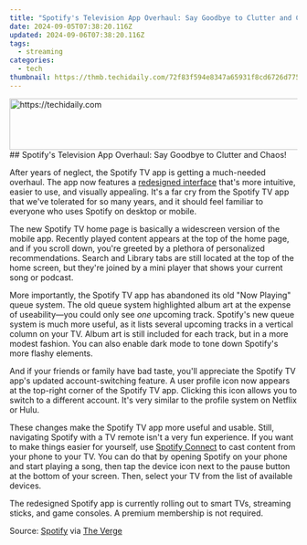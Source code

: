 ```yaml
---
title: "Spotify's Television App Overhaul: Say Goodbye to Clutter and Chaos!"
date: 2024-09-05T07:38:20.116Z
updated: 2024-09-06T07:38:20.116Z
tags:
  - streaming
categories:
  - tech
thumbnail: https://thmb.techidaily.com/72f83f594e8347a65931f8cd6726d7752e9fa455ebb805c1df40ab92a9a832b1.jpg
---
```


<!-- affiliate ads begin -->
<a href="https://aligracehair.sjv.io/c/5597632/2115937/19272" target="_top" id="2115937">
  <img src="//a.impactradius-go.com/display-ad/19272-2115937" border="0" alt="https://techidaily.com" width="728" height="90"/>
</a>
<img height="0" width="0" src="https://aligracehair.sjv.io/i/5597632/2115937/19272" style="position:absolute;visibility:hidden;" border="0" />
<!-- affiliate ads end -->
## Spotify's Television App Overhaul: Say Goodbye to Clutter and Chaos!

After years of neglect, the Spotify TV app is getting a much-needed overhaul. The app now features a [redesigned interface](https://newsroom.spotify.com/2023-11-09/find-your-favorite-audio-more-easily-with-the-redesigned-spotify-on-tv-experience/) that's more intuitive, easier to use, and visually appealing. It's a far cry from the Spotify TV app that we've tolerated for so many years, and it should feel familiar to everyone who uses Spotify on desktop or mobile.

 The new Spotify TV home page is basically a widescreen version of the mobile app. Recently played content appears at the top of the home page, and if you scroll down, you're greeted by a plethora of personalized recommendations. Search and Library tabs are still located at the top of the home screen, but they're joined by a mini player that shows your current song or podcast.

 More importantly, the Spotify TV app has abandoned its old "Now Playing" queue system. The old queue system highlighted album art at the expense of useability—you could only see _one_ upcoming track. Spotify's new queue system is much more useful, as it lists several upcoming tracks in a vertical column on your TV. Album art is still included for each track, but in a more modest fashion. You can also enable dark mode to tone down Spotify's more flashy elements.

 And if your friends or family have bad taste, you'll appreciate the Spotify TV app's updated account-switching feature. A user profile icon now appears at the top-right corner of the Spotify TV app. Clicking this icon allows you to switch to a different account. It's very similar to the profile system on Netflix or Hulu.

 These changes make the Spotify TV app more useful and usable. Still, navigating Spotify with a TV remote isn't a very fun experience. If you want to make things easier for yourself, use [Spotify Connect](https://support.spotify.com/us/article/spotify-connect/) to cast content from your phone to your TV. You can do that by opening Spotify on your phone and start playing a song, then tap the device icon next to the pause button at the bottom of your screen. Then, select your TV from the list of available devices.

 The redesigned Spotify app is currently rolling out to smart TVs, streaming sticks, and game consoles. A premium membership is not required.

 Source: [Spotify](https://newsroom.spotify.com/2023-11-09/find-your-favorite-audio-more-easily-with-the-redesigned-spotify-on-tv-experience/) via [The Verge](https://www.theverge.com/2023/11/9/23953719/spotify-tv-app-redesign-update)

<ins class="adsbygoogle"
     style="display:block"
     data-ad-format="autorelaxed"
     data-ad-client="ca-pub-7571918770474297"
     data-ad-slot="1223367746"></ins>



<ins class="adsbygoogle"
     style="display:block"
     data-ad-client="ca-pub-7571918770474297"
     data-ad-slot="8358498916"
     data-ad-format="auto"
     data-full-width-responsive="true"></ins>


